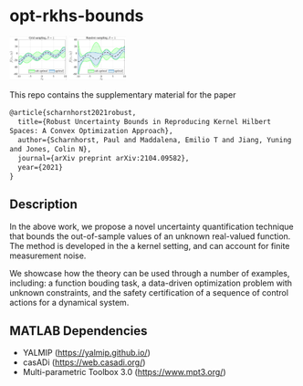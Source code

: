 # opt-rkhs-bounds

<img src="https://github.com/PREDICT-EPFL/opt-rkhs-bounds/blob/main/pics/pic_A.png" width="100" height="auto">
<img src="https://github.com/PREDICT-EPFL/opt-rkhs-bounds/blob/main/pics/pic_B.png" width="100" height="auto">

This repo contains the supplementary material for the paper

```
@article{scharnhorst2021robust,
  title={Robust Uncertainty Bounds in Reproducing Kernel Hilbert Spaces: A Convex Optimization Approach},
  author={Scharnhorst, Paul and Maddalena, Emilio T and Jiang, Yuning and Jones, Colin N},
  journal={arXiv preprint arXiv:2104.09582},
  year={2021}
}
```

## Description

In the above work, we propose a novel uncertainty quantification technique that bounds the out-of-sample values of an unknown real-valued function. The method is developed in the a kernel setting, and can account for finite measurement noise. 

We showcase how the theory can be used through a number of examples, including: a function bouding task, a data-driven optimization problem with unknown constraints, and the safety certification of a sequence of control actions for a dynamical system.

## MATLAB Dependencies 

- YALMIP (https://yalmip.github.io/)
- casADi (https://web.casadi.org/)
- Multi-parametric Toolbox 3.0 (https://www.mpt3.org/)
